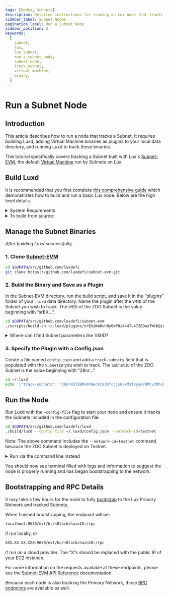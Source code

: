 ```yaml
---
tags: [Nodes, Subnets]
description: Detailed instructions for running an Lux node that tracks a Subnet.
sidebar_label: Subnet Nodes
pagination_label: Run a Subnet Node
sidebar_position: 2
keywords:
  [
    subnet,
    lux,
    lux subnet,
    run a subnet node,
    subnet node,
    track subnet,
    virtual machine,
    binary,
  ]
---
```


# Run a Subnet Node

## Introduction

This article describes how to run a node that tracks a Subnet. It requires building Luxd, adding
Virtual Machine binaries as plugins to your local data directory, and running Luxd to track these
binaries.

This tutorial specifically covers tracking a Subnet built with Lux's
[Subnet-EVM](https://github.com/luxdefi/subnet-evm), the default [Virtual Machine](/learn/lux/virtual-machines.md)
run by Subnets on Lux.

## Build Luxd

It is recommended that you first complete [this comprehensive guide](/nodes/run/node-manually.md)
which demonstrates how to build and run a basic Lux node. Below are the high level details.

<details>

<summary>System Requirements</summary>
<p>

- CPU: Equivalent of 8 AWS vCPU
- RAM: 16 GiB
- Storage: 1 TiB SSD
- OS: Ubuntu 20.04 or MacOS &gt;= 12

Note that as network usage increases, hardware requirements may
change.

</p></details>

<details>

<summary>To build from source:</summary>
<p>

1. Install [gcc](https://gcc.gnu.org/)
2. Install [go](https://go.dev/)

3. Set the [$GOPATH](https://github.com/golang/go/wiki/SettingGOPATH)

4. Create a directory in your `$GOPATH`

```bash
mkdir -p $GOPATH/src/github.com/luxdefi
```

<!-- markdownlint-disable MD029 -->

5. Clone Luxd

In the `$GOPATH`, clone [Luxd](https://github.com/luxdefi/luxd),
the consensus engine and node implementation that is the core of the Lux
Network.

```bash
cd $GOPATH/src/github.com/luxdefi
git clone https://github.com/luxdefi/luxd.git
```

6. Run the Build Script

From the `luxd` directory, run the build script

```bash
cd $GOPATH/src/github.com/luxdefi/luxd
./scripts/build.sh
```

</p>
</details>

## Manage the Subnet Binaries

_After building Luxd successfully,_

### 1. Clone [Subnet-EVM](https://github.com/luxdefi/subnet-evm)

```bash
cd $GOPATH/src/github.com/luxdefi
git clone https://github.com/luxdefi/subnet-evm.git
```

### 2. Build the Binary and Save as a Plugin

In the Subnet-EVM directory, run the build script, and save it in the “plugins” folder of your
`.luxd` data directory. Name the plugin after the `VMID` of the Subnet you wish to track.
The `VMID` of the ZOO Subnet is the value beginning with “srEX...”.

```bash
cd $GOPATH/src/github.com/luxdefi/subnet-evm
./scripts/build.sh ~/.luxd/plugins/srEXiWaHuhNyGwPUi444Tu47ZEDwxTWrbQiuD7FmgSAQ6X7Dy
```

<details>

<summary>Where can I find Subnet parameters like VMID?</summary>
<p>
VMID, Subnet ID, ChainID, and all other parameters can be found in the "Chain Info" 
section of the Subnet Explorer.

- [Lux Mainnet](https://subnets.lux.network/c-chain)
- [Testnet](https://subnets-test.lux.network/wagmi)

</p>
</details>

### 3. Specify the Plugin with a Config.json

Create a file named `config.json` and add a `track-subnets` field that is populated with the
`SubnetID` you wish to track. The `SubnetID` of the ZOO Subnet is the value beginning with
“28nr...”.

```bash
cd ~/.luxd
echo '{"track-subnets": "28nrH5T2BMvNrWecFcV3mfccjs6axM1TVyqe79MCv2Mhs8kxiY"}' > config.json
```

<!-- markdownlint-enable MD029 -->

## Run the Node

Run Luxd with the `—config-file` flag to start your node and ensure it tracks the Subnets
included in the configuration file.

```bash
cd $GOPATH/src/github.com/luxdefi/luxd
./build/luxd --config-file ~/.luxd/config.json --network-id=testnet
```

Note: The above command includes the `--network-id=testnet` command because the ZOO Subnet is deployed
on Testnet.

<details>

<summary>Run via the command line instead</summary>
<p>

If you would prefer to track Subnets using a command line flag, you can instead use the `--track-subnets`
flag.

For example:

```bash
./build/luxd --track-subnets 28nrH5T2BMvNrWecFcV3mfccjs6axM1TVyqe79MCv2Mhs8kxiY --network-id=testnet
```

</p>
</details>

You should now see terminal filled with logs and information to suggest the node is properly running
and has began bootstrapping to the network.

## Bootstrapping and RPC Details

It may take a few hours for the node to fully [bootstrap](/nodes/run/node-manually.md#bootstrapping)
to the Lux Primary Network and tracked Subnets.

When finished bootstrapping, the endpoint will be:

```bash
localhost:9650/ext/bc/<BlockchainID>/rpc
```

if run locally, or

```bash
XXX.XX.XX.XXX:9650/ext/bc/<BlockchainID>/rpc
```

if run on a cloud provider. The “X”s should be replaced with the public
IP of your EC2 instance.

For more information on the requests available at these endpoints, please see the
[Subnet-EVM API Reference](/reference/subnet-evm/api.md) documentation.

Because each node is also tracking the Primary Network, those
[RPC endpoints](nodes/run/node-manually.md#rpc) are available as well.
